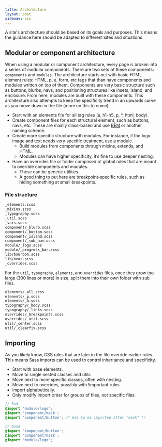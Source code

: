 ```yaml
---
title: Architecture
layout: post
sidenav: css
---
```


A site's architecture should be based on its goals and purposes. This means the
guidance here should be adapted to different sites and situations.

## Modular or component architecture
When using a modular or component architecture, every page is broken into a
series of modular components. There are two sets of these components:
`components` and `modules`. The architecture starts out with basic HTML element
rules: HTML, p, a, form, etc tags that than have components and modules written
on top of them. Components are very basic structure such as buttons, blurbs,
navs, and positioning structures like insets, island, and enclosure.  From
here, modules are built with these components. This architecture also attempts
to keep the specificity trend in an upwards curve as you move down in the file
(more on this to come).

- Start with an elements file for all tag rules (a, h1-h5, p, \*, html, body).
- Create component files for each structural element, such as buttons, navs,
  etc. These are mainly class-based and use [BEM] or another naming scheme.
- Create more specific structure with modules. For instance, if the logo image
  and text needs very specific treatment, use a module.
  - Build modules from components through mixins, extends, and HTML.
  - Modules can have higher specificity, it’s fine to use deeper nesting.
- Have an overrides file or folder comprised of global rules that are meant to
  override components and modules.
  - These can be generic utilities.
  - A good thing to put here are breakpoint-specific rules, such as hiding
    something at small breakpoints.

### File structure
```sh
_elements.scss
_mixins.scss
_typography.scss
_util.scss
_vars.scss
component/_blurb.scss
component/_button.scss
component/_island.scss
component/_sub_nav.scss
module/_logo.scss
module/_progress_bar.scss
lib/bourbon.scss
lib/neat.scss
_overrides.scss
```

For the `util`, `typography`, `elements`, and `overrides` files, once they grow
too large (300 lines or more) in size, split them into their own folder with
sub files.

```sh
elements/_all.scss
elements/_p.scss
elements/_h.scss
typography/_body.scss
typography/_links.scss
overrides/_breakpoints.scss
overrides/_util.scss
util/_center.scss
util/_clearfix.scss
```


## Importing
As you likely know, CSS rules that are later in the file override earlier
rules. This means Sass imports can be used to control inheritance and
specificity.

- Start with base elements.
- Move to single nested classes and utils.
- Move next to more specific classes, often with nesting.
- Move next to overrides, possibly with !important rules.
- Import alphabetically.
- Only modify import order for groups of files, not specific files.

```scss
// Bad
@import 'module/logo';
@import 'component/mask';
@import 'component/button'; /* Has to be imported after "mask" */

// Good
@import 'component/button';
@import 'component/mask';
@import 'module/logo';
```


[BEM]: http://getbem.com/introduction/
